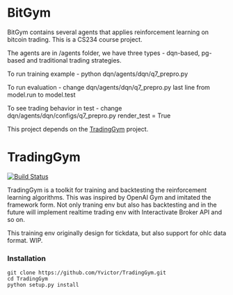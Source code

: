 # BitGym

BitGym contains several agents that applies reinforcement learning on bitcoin trading. This is a CS234 course project.

The agents are in /agents folder, we have three types - dqn-based, pg-based and traditional trading strategies. 

To run training example - python dqn/agents/dqn/q7_prepro.py

To run evaluation - change dqn/agents/dqn/q7_prepro.py last line from model.run to model.test

To see trading behavior in test - change dqn/agents/dqn/configs/q7_prepro.py render_test = True

This project depends on the [TradingGym](https://github.com/Yvictor/TradingGym) project.


# TradingGym

[![Build Status](https://travis-ci.org/Yvictor/TradingGym.svg?branch=master)](https://travis-ci.org/Yvictor/TradingGym)

TradingGym is a toolkit for training and backtesting the reinforcement learning algorithms. This was inspired by OpenAI Gym and imitated the framework form. Not only traning env but also has backtesting and in the future will implement realtime trading env with Interactivate Broker API and so on.

This training env originally design for tickdata, but also support for ohlc data format. WIP.

### Installation
```
git clone https://github.com/Yvictor/TradingGym.git
cd TradingGym
python setup.py install
```



